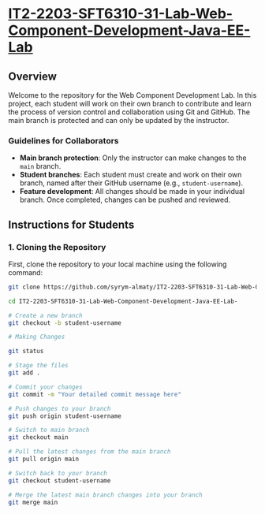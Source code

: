 # [IT2-2203-SFT6310-31-Lab-Web-Component-Development-Java-EE-Lab](https://github.com/syrym-almaty/IT2-2203-SFT6310-31-Lab-Web-Component-Development-Java-EE)

## Overview

Welcome to the repository for the Web Component Development Lab. In this project, each student will work on their own branch to contribute and learn the process of version control and collaboration using Git and GitHub. The main branch is protected and can only be updated by the instructor.

### Guidelines for Collaborators

- **Main branch protection**: Only the instructor can make changes to the `main` branch.
- **Student branches**: Each student must create and work on their own branch, named after their GitHub username (e.g., `student-username`).
- **Feature development**: All changes should be made in your individual branch. Once completed, changes can be pushed and reviewed.

## Instructions for Students

### 1. Cloning the Repository

First, clone the repository to your local machine using the following command:

```bash
git clone https://github.com/syrym-almaty/IT2-2203-SFT6310-31-Lab-Web-Component-Development-Java-EE-Lab-.git

cd IT2-2203-SFT6310-31-Lab-Web-Component-Development-Java-EE-Lab-

# Create a new branch
git checkout -b student-username

# Making Changes

git status

# Stage the files
git add .

# Commit your changes
git commit -m "Your detailed commit message here"

# Push changes to your branch
git push origin student-username

# Switch to main branch
git checkout main

# Pull the latest changes from the main branch
git pull origin main

# Switch back to your branch
git checkout student-username

# Merge the latest main branch changes into your branch
git merge main
```

